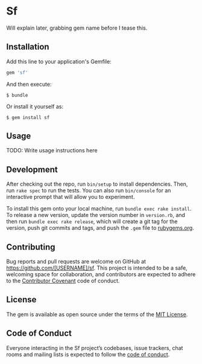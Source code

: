 # Sf

Will explain later, grabbing gem name before I tease this.

## Installation

Add this line to your application's Gemfile:

```ruby
gem 'sf'
```

And then execute:

    $ bundle

Or install it yourself as:

    $ gem install sf

## Usage

TODO: Write usage instructions here

## Development

After checking out the repo, run `bin/setup` to install dependencies. Then, run `rake spec` to run the tests. You can also run `bin/console` for an interactive prompt that will allow you to experiment.

To install this gem onto your local machine, run `bundle exec rake install`. To release a new version, update the version number in `version.rb`, and then run `bundle exec rake release`, which will create a git tag for the version, push git commits and tags, and push the `.gem` file to [rubygems.org](https://rubygems.org).

## Contributing

Bug reports and pull requests are welcome on GitHub at https://github.com/[USERNAME]/sf. This project is intended to be a safe, welcoming space for collaboration, and contributors are expected to adhere to the [Contributor Covenant](http://contributor-covenant.org) code of conduct.

## License

The gem is available as open source under the terms of the [MIT License](https://opensource.org/licenses/MIT).

## Code of Conduct

Everyone interacting in the Sf project’s codebases, issue trackers, chat rooms and mailing lists is expected to follow the [code of conduct](https://github.com/[USERNAME]/sf/blob/master/CODE_OF_CONDUCT.md).
